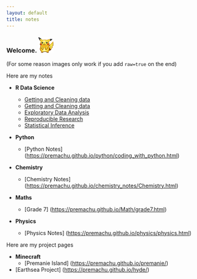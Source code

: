 ```yaml
---
layout: default
title: notes
---
```


### Welcome. ![pikachu](https://github.com/Premachu/premachu.github.io/blob/master/animation.gif?raw=true) 
(For some reason images only work if you add `raw=true` on the end)

Here are my notes 

* **R Data Science**
  * [Getting and Cleaning data](https://premachu.github.io/DataScienceSpCourseNotes/2_RPROG/R_Programming_Course_Notes.html)
  * [Getting and Cleaning data](https://premachu.github.io/DataScienceSpCourseNotes/3_GETDATA/data_clean.html)
  * [Exploratory Data Analysis](https://premachu.github.io/DataScienceSpCourseNotes/4_EXDATA/Exploratory_data_analysis_course_notes.html)
  * [Reproducible Research](https://premachu.github.io/DataScienceSpCourseNotes/5_REPDATA/Notes_Reproducible_Research.html)
  * [Statistical Inference](https://premachu.github.io/DataScienceSpCourseNotes/6_STATINFERENCE/06_Stat_Notes.html)

* **Python** 
  * [Python Notes] (https://premachu.github.io/python/coding_with_python.html)

* **Chemistry** 
  * [Chemistry Notes] (https://premachu.github.io/chemistry_notes/Chemistry.html)
* **Maths** 
  * [Grade 7] (https://premachu.github.io/Math/grade7.html)
* **Physics**
  * [Physics Notes] (https://premachu.github.io/physics/physics.html)  

Here are my project pages

* **Minecraft**
  * [Premanie Island] (https://premachu.github.io/premanie/)
* [Earthsea Project] (https://premachu.github.io/hyde/)


